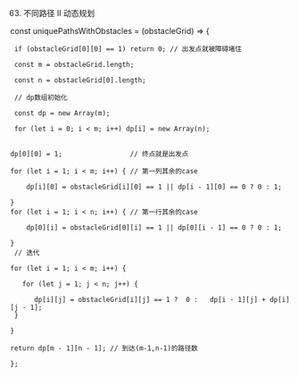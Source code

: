 63. 不同路径 II 
动态规划

   const uniquePathsWithObstacles = (obstacleGrid) => {

     if (obstacleGrid[0][0] == 1) return 0; // 出发点就被障碍堵住 
  
     const m = obstacleGrid.length;
  
     const n = obstacleGrid[0].length;
  
     // dp数组初始化
  
     const dp = new Array(m);
  
     for (let i = 0; i < m; i++) dp[i] = new Array(n);  
 
 
    dp[0][0] = 1;                 // 终点就是出发点
  
    for (let i = 1; i < m; i++) { // 第一列其余的case
  
        dp[i][0] = obstacleGrid[i][0] == 1 || dp[i - 1][0] == 0 ? 0 : 1;
    
    }
    for (let i = 1; i < n; i++) { // 第一行其余的case
  
        dp[0][i] = obstacleGrid[0][i] == 1 || dp[0][i - 1] == 0 ? 0 : 1;
    
    }
     // 迭代
  
    for (let i = 1; i < m; i++) {
  
       for (let j = 1; j < n; j++) {
    
          dp[i][j] = obstacleGrid[i][j] == 1 ?  0 :   dp[i - 1][j] + dp[i][j - 1];
     }
    
    }
  
    return dp[m - 1][n - 1]; // 到达(m-1,n-1)的路径数
  
    };
